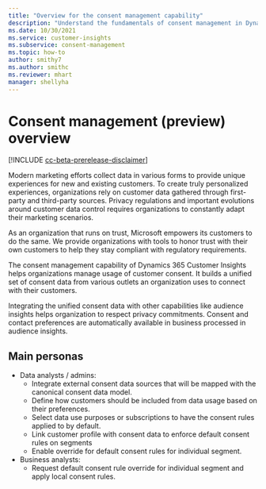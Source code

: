 ```yaml
---
title: "Overview for the consent management capability"
description: "Understand the fundamentals of consent management in Dynamics 365 Customer Insights."
ms.date: 10/30/2021
ms.service: customer-insights
ms.subservice: consent-management
ms.topic: how-to
author: smithy7
ms.author: smithc
ms.reviewer: mhart
manager: shellyha
---
```


# Consent management (preview) overview

[!INCLUDE [cc-beta-prerelease-disclaimer](includes/cc-beta-prerelease-disclaimer.md)]

Modern marketing efforts collect data in various forms to provide unique experiences for new and existing customers. To create truly personalized experiences, organizations rely on customer data gathered through first-party and third-party sources. Privacy regulations and important evolutions around customer data control requires organizations to constantly adapt their marketing scenarios.

As an organization that runs on trust, Microsoft empowers its customers to do the same. We provide organizations with tools to honor trust with their own customers to help they stay compliant with regulatory requirements. 

The consent management capability of Dynamics 365 Customer Insights helps organizations manage usage of customer consent. It builds a unified set of consent data from various outlets an organization uses to connect with their customers. 

Integrating the unified consent data with other capabilities like audience insights helps organization to respect privacy commitments. Consent and contact preferences are automatically available in business processed in audience insights.

## Main personas

- Data analysts / admins:
    - Integrate external consent data sources that will be mapped with the canonical consent data model.
    - Define how customers should be included from data usage based on their preferences.
    - Select data use purposes or subscriptions to have the consent rules applied to by default.
    - Link customer profile with consent data to enforce default consent rules on segments
    - Enable override for default consent rules for individual segment.
- Business analysts:
    - Request default consent rule override for individual segment and apply local consent rules.


